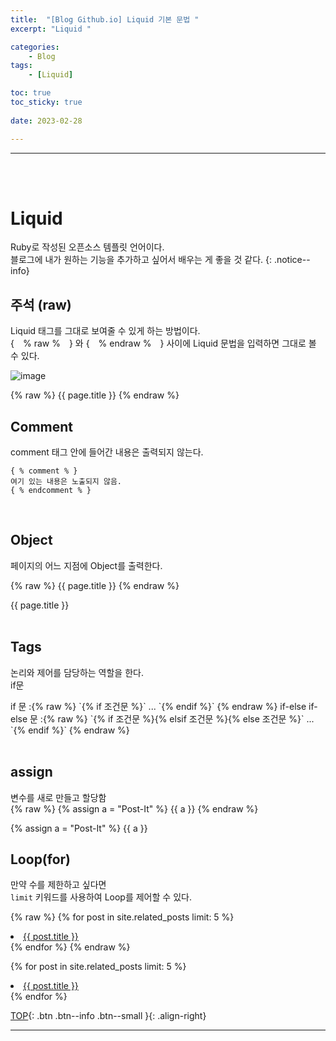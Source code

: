 ```yaml
---
title:  "[Blog Github.io] Liquid 기본 문법 "
excerpt: "Liquid "

categories:
    - Blog
tags:
    - [Liquid]

toc: true
toc_sticky: true
 
date: 2023-02-28

---
```

- - -
<br><br>

#   Liquid  
Ruby로 작성된 오픈소스 템플릿 언어이다.  
블로그에 내가 원하는 기능을 추가하고 싶어서 배우는 게 좋을 것 같다.
{: .notice--info} 
<bR>

## 주석 (raw)  
Liquid 태그를 그대로 보여줄 수 있게 하는 방법이다.  
{　% raw %　} 와 {　% endraw %　} 사이에 Liquid 문법을 입력하면 그대로 볼 수 있다.  

![image](https://user-images.githubusercontent.com/96651722/221825734-7cdca4ac-84a3-48bc-9cca-29befab2eeda.png)

{% raw %}
    {{ page.title }}
{% endraw %}
<bR>

## Comment  

comment 태그 안에 들어간 내용은 출력되지 않는다.  

```   
{ % comment % }  
여기 있는 내용은 노출되지 않음.  
{ % endcomment % }  
```  
<bR>

## Object
페이지의 어느 지점에 Object를 출력한다.  

{% raw %}
    {{ page.title }}
{% endraw %}   

{{ page.title }}  
<bR>

## Tags  
논리와 제어를 담당하는 역할을 한다.  
if문
<div class="notice--primary" markdown="1">
if 문 :{% raw %} `{% if 조건문 %}` ... `{% endif %}`   {% endraw %}  
if-else if-else 문 :{% raw %} `{% if 조건문 %}{% elsif 조건문 %}{% else 조건문  %}` ... `{% endif %}` {% endraw %}   
</div>

<bR>

## assign  
변수를 새로 만들고 할당함   
{% raw %}
    {% assign a = "Post-It" %}
    {{ a }}
{% endraw %} 

{% assign a = "Post-It" %}
{{ a }}
<bR>

## Loop(for)
만약 수를 제한하고 싶다면  
`limit` 키워드를 사용하여 Loop를 제어할 수 있다.

{% raw %}
    {% for post in site.related_posts limit: 5 %}
        <li><a href="{{ post.url }}">{{ post.title }}</a></li>
    {% endfor %} 
{% endraw %} 

{% for post in site.related_posts limit: 5 %}
  <li><a href="{{ post.url }}">{{ post.title }}</a></li>
{% endfor %} 



<br>

[TOP](#){: .btn .btn--info .btn--small }{: .align-right}
<br>
- - -
